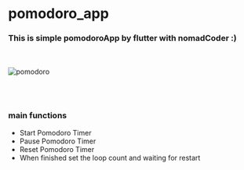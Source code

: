 # pomodoro_app

### This is simple pomodoroApp by flutter with nomadCoder :)

<br/><br/>
![pomodoro](https://github.com/OwlCJ/PomodoroApp/assets/81318468/0005fd1f-ecb3-42da-b988-05a6a37e30cc)

<br/><br/>
### main functions
- Start Pomodoro Timer
- Pause Pomodoro Timer
- Reset Pomodoro Timer
- When finished set the loop count and waiting for restart
